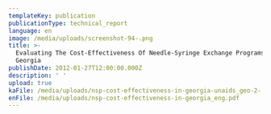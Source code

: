 ```yaml
---
templateKey: publication
publicationType: technical_report
language: en
image: /media/uploads/screenshot-94-.png
title: >-
  Evaluating The Cost-Effectiveness Of Needle-Syringe Exchange Programs In
  Georgia
publishDate: 2012-01-27T12:00:00.000Z
description: ' '
upload: true
kaFile: /media/uploads/nsp-cost-effectiveness-in-georgia-unaids_geo-2-.pdf
enFile: /media/uploads/nsp-cost-effectiveness-in-georgia_eng.pdf
---
```


